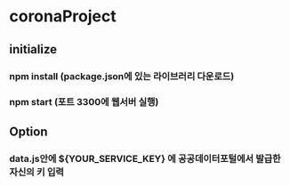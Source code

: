 # coronaProject

## initialize
### npm install (package.json에 있는 라이브러리 다운로드)

### npm start (포트 3300에 웹서버 실행)

## Option
### data.js안에 ${YOUR_SERVICE_KEY} 에 공공데이터포털에서 발급한 자신의 키 입력